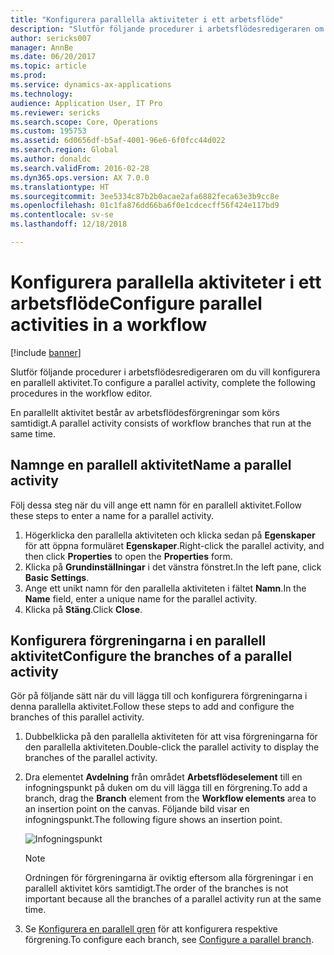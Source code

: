 ```yaml
---
title: "Konfigurera parallella aktiviteter i ett arbetsflöde"
description: "Slutför följande procedurer i arbetsflödesredigeraren om du vill konfigurera en parallell aktivitet."
author: sericks007
manager: AnnBe
ms.date: 06/20/2017
ms.topic: article
ms.prod: 
ms.service: dynamics-ax-applications
ms.technology: 
audience: Application User, IT Pro
ms.reviewer: sericks
ms.search.scope: Core, Operations
ms.custom: 195753
ms.assetid: 6d0656df-b5af-4001-96e6-6f0fcc44d022
ms.search.region: Global
ms.author: donaldc
ms.search.validFrom: 2016-02-28
ms.dyn365.ops.version: AX 7.0.0
ms.translationtype: HT
ms.sourcegitcommit: 3ee5334c87b2b0acae2afa6882feca63e3b9cc8e
ms.openlocfilehash: 01c1fa876dd66ba6f0e1cdcecff56f424e117bd9
ms.contentlocale: sv-se
ms.lasthandoff: 12/18/2018

---
```


# <a name="configure-parallel-activities-in-a-workflow"></a><span data-ttu-id="30faf-103">Konfigurera parallella aktiviteter i ett arbetsflöde</span><span class="sxs-lookup"><span data-stu-id="30faf-103">Configure parallel activities in a workflow</span></span>

[!include [banner](../includes/banner.md)]

<span data-ttu-id="30faf-104">Slutför följande procedurer i arbetsflödesredigeraren om du vill konfigurera en parallell aktivitet.</span><span class="sxs-lookup"><span data-stu-id="30faf-104">To configure a parallel activity, complete the following procedures in the workflow editor.</span></span>

<span data-ttu-id="30faf-105">En parallellt aktivitet består av arbetsflödesförgreningar som körs samtidigt.</span><span class="sxs-lookup"><span data-stu-id="30faf-105">A parallel activity consists of workflow branches that run at the same time.</span></span>

## <a name="name-a-parallel-activity"></a><span data-ttu-id="30faf-106">Namnge en parallell aktivitet</span><span class="sxs-lookup"><span data-stu-id="30faf-106">Name a parallel activity</span></span>

<span data-ttu-id="30faf-107">Följ dessa steg när du vill ange ett namn för en parallell aktivitet.</span><span class="sxs-lookup"><span data-stu-id="30faf-107">Follow these steps to enter a name for a parallel activity.</span></span>

1. <span data-ttu-id="30faf-108">Högerklicka den parallella aktiviteten och klicka sedan på **Egenskaper** för att öppna formuläret **Egenskaper**.</span><span class="sxs-lookup"><span data-stu-id="30faf-108">Right-click the parallel activity, and then click **Properties** to open the **Properties** form.</span></span>
2. <span data-ttu-id="30faf-109">Klicka på **Grundinställningar** i det vänstra fönstret.</span><span class="sxs-lookup"><span data-stu-id="30faf-109">In the left pane, click **Basic Settings**.</span></span>
3. <span data-ttu-id="30faf-110">Ange ett unikt namn för den parallella aktiviteten i fältet **Namn**.</span><span class="sxs-lookup"><span data-stu-id="30faf-110">In the **Name** field, enter a unique name for the parallel activity.</span></span>
4. <span data-ttu-id="30faf-111">Klicka på **Stäng**.</span><span class="sxs-lookup"><span data-stu-id="30faf-111">Click **Close**.</span></span>

## <a name="configure-the-branches-of-a-parallel-activity"></a><span data-ttu-id="30faf-112">Konfigurera förgreningarna i en parallell aktivitet</span><span class="sxs-lookup"><span data-stu-id="30faf-112">Configure the branches of a parallel activity</span></span>

<span data-ttu-id="30faf-113">Gör på följande sätt när du vill lägga till och konfigurera förgreningarna i denna parallella aktivitet.</span><span class="sxs-lookup"><span data-stu-id="30faf-113">Follow these steps to add and configure the branches of this parallel activity.</span></span>

1. <span data-ttu-id="30faf-114">Dubbelklicka på den parallella aktiviteten för att visa förgreningarna för den parallella aktiviteten.</span><span class="sxs-lookup"><span data-stu-id="30faf-114">Double-click the parallel activity to display the branches of the parallel activity.</span></span>
2. <span data-ttu-id="30faf-115">Dra elementet **Avdelning** från området **Arbetsflödeselement** till en infogningspunkt på duken om du vill lägga till en förgrening.</span><span class="sxs-lookup"><span data-stu-id="30faf-115">To add a branch, drag the **Branch** element from the **Workflow elements** area to an insertion point on the canvas.</span></span> <span data-ttu-id="30faf-116">Följande bild visar en infogningspunkt.</span><span class="sxs-lookup"><span data-stu-id="30faf-116">The following figure shows an insertion point.</span></span>

    ![Infogningspunkt](./media/workflow_insertionpoint.gif)

    > [!NOTE]
    > <span data-ttu-id="30faf-118">Ordningen för förgreningarna är oviktig eftersom alla förgreningar i en parallell aktivitet körs samtidigt.</span><span class="sxs-lookup"><span data-stu-id="30faf-118">The order of the branches is not important because all the branches of a parallel activity run at the same time.</span></span>

3. <span data-ttu-id="30faf-119">Se [Konfigurera en parallell gren](configure-parallel-branch-workflow.md) för att konfigurera respektive förgrening.</span><span class="sxs-lookup"><span data-stu-id="30faf-119">To configure each branch, see [Configure a parallel branch](configure-parallel-branch-workflow.md).</span></span>

